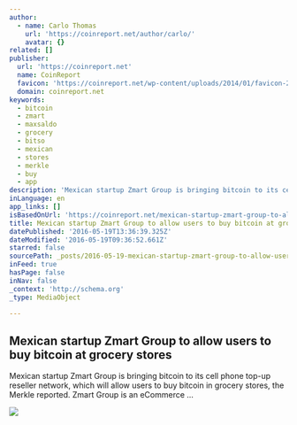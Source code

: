 ```yaml
---
author:
  - name: Carlo Thomas
    url: 'https://coinreport.net/author/carlo/'
    avatar: {}
related: []
publisher:
  url: 'https://coinreport.net'
  name: CoinReport
  favicon: 'https://coinreport.net/wp-content/uploads/2014/01/favicon-2.ico'
  domain: coinreport.net
keywords:
  - bitcoin
  - zmart
  - maxsaldo
  - grocery
  - bitso
  - mexican
  - stores
  - merkle
  - buy
  - app
description: 'Mexican startup Zmart Group is bringing bitcoin to its cell phone top-up reseller network, which will allow users to buy bitcoin in grocery stores, the Merkle reported. Zmart Group is an eCommerce ...'
inLanguage: en
app_links: []
isBasedOnUrl: 'https://coinreport.net/mexican-startup-zmart-group-to-allow-users-to-buy-bitcoin-at-grocery-stores/'
title: Mexican startup Zmart Group to allow users to buy bitcoin at grocery stores
datePublished: '2016-05-19T13:36:39.325Z'
dateModified: '2016-05-19T09:36:52.661Z'
starred: false
sourcePath: _posts/2016-05-19-mexican-startup-zmart-group-to-allow-users-to-buy-bitcoin-at.md
inFeed: true
hasPage: false
inNav: false
_context: 'http://schema.org'
_type: MediaObject

---
```

<article style=""><h1>Mexican startup Zmart Group to allow users to buy bitcoin at grocery stores</h1><p>Mexican startup Zmart Group is bringing bitcoin to its cell phone top-up reseller network, which will allow users to buy bitcoin in grocery stores, the Merkle reported. Zmart Group is an eCommerce ...</p><img src="https://coinreport.net/wp-content/uploads/2016/05/Mexican-Flag-150x150.png" /></article>